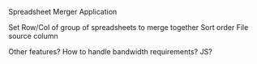 
Spreadsheet Merger Application

Set Row/Col of group of spreadsheets to merge together
Sort order
File source column

Other features?
How to handle bandwidth requirements? JS?

